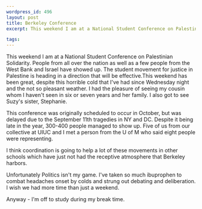 ```yaml
--- 
wordpress_id: 496
layout: post
title: Berkeley Conference
excerpt: This weekend I am at a National Student Conference on Palestinian Solidarity.  People from all over the nation as well as a few people from the West Bank and Israel have showed up.  The student movement for justice in Palestine is heading in a direction that will be effective.

tags: 
---
```


This weekend I am at a National Student Conference on Palestinian Solidarity.  People from all over the nation as well as a few people from the West Bank and Israel have showed up.  The student movement for justice in Palestine is heading in a direction that will be effective.<!--more-->This weekend has been great, despite this horrible cold that I've had since Wednesday night and the not so pleasant weather.  I had the pleasure of seeing my cousin whom I haven't seen in six or seven years and her family.  I also got to see Suzy's sister, Stephanie.

This conference was originally scheduled to occur in October, but was delayed due to the September 11th tragedies in NY and DC.  Despite it being late in the year, 300-400 people managed to show up.  Five of us from our collective at UIUC and I met a person from the U of M who said eight people were representing.

I think coordination is going to help a lot of these movements in other schools which have just not had the receptive atmosphere that Berkeley harbors.

Unfortunately Politics isn't my game.  I've taken so much ibuprophen to combat headaches onset by colds and strung out debating and deliberation.  I wish we had more time than just a weekend.

Anyway - I'm off to study during my break time.
